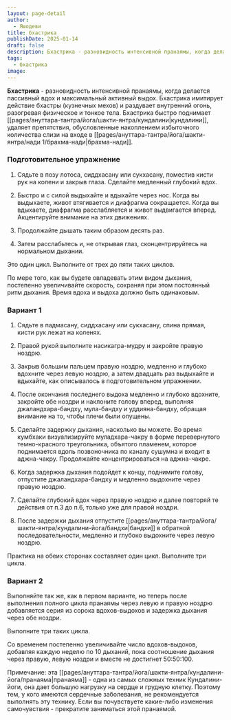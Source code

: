 ```yaml
---
layout: page-detail
author:
  - Яшодеви
title: бхастрика
publishDate: 2025-01-14
draft: false
description: Бхастрика - разновидность интенсивной пранаямы, когда делается пассивный вдох и максимальный активный выдох. Бхастрика имитирует действие бхастры (кузнечных мехов) и раздувает внутренний огонь, разогревая физическое и тонкое тела.
tags:
  - бхастрика
image:
---
```

**Бхастрика** - разновидность интенсивной пранаямы, когда делается пассивный вдох и максимальный активный выдох. Бхастрика имитирует действие бхастры (кузнечных мехов) и раздувает внутренний огонь, разогревая физическое и тонкое тела. Бхастрика быстро поднимает [[pages/ануттара-тантра/йога/шакти-янтра/кундалини|кундалини]], удаляет препятствия, обусловленные накоплением избыточного количества слизи на входе в [[pages/ануттара-тантра/йога/шакти-янтра/нади 1/брахма-нади|брахма-нади]].
### Подготовительное упражнение 

1. Сядьте в позу лотоса, сиддхасану или сукхасану, поместив кисти рук на колени и закрыв глаза. Сделайте медленный глубокий вдох. 

2. Быстро и с силой выдыхайте и вдыхайте через нос. Когда вы выдыхаете, живот втягивается и диафрагма сокращается. Когда вы вдыхаете, диафрагма расслабляется и живот выдвигается вперед. Акцентируйте внимание на этих движениях. 

3. Продолжайте дышать таким образом десять раз. 

4. Затем расслабьтесь и, не открывая глаз, сконцентрируйтесь на нормальном дыхании. 

Это один цикл. Выполните от трех до пяти таких циклов. 

По мере того, как вы будете овладевать этим видом дыхания, постепенно увеличивайте скорость, сохраняя при этом постоянный ритм дыхания. Время вдоха и выдоха должно быть одинаковым. 

### Вариант 1 

1. Сядьте в падмасану, сиддхасану или сукхасану, спина прямая, кисти рук лежат на коленях. 

2. Правой рукой выполните насикагра-мудру и закройте правую ноздрю. 

3. Закрыв большим пальцем правую ноздрю, медленно и глубоко вдохните через левую ноздрю, а затем двадцать раз выдыхайте и вдыхайте, как описывалось в подготовительном упражнении. 

4. После окончания последнего выдоха медленно и глубоко вдохните, закройте обе ноздри и наклоните голову вперед, выполняя джаландхара-бандху, мула-бандху и уддияна-бандху, обращая внимание на то, чтобы плечи были опущены. 

5. Сделайте задержку дыхания, насколько вы можете. Во время кумбхаки визуализируйте муладхара-чакру в форме перевернутого темно-красного треугольника, объятого пламенем, которое поднимается вдоль позвоночника по каналу сушумна и входит в аджна-чакру. Продолжайте концентрироваться на аджна-чакре. 

6. Когда задержка дыхания подойдет к концу, поднимите голову, отпустите джаландхара-бандху и медленно выдохните через правую ноздрю. 

7. Сделайте глубокий вдох через правую ноздрю и далее повторяй те действия от п.3 до п.6, только уже для правой ноздри. 

8. После задержки дыхания отпустите [[pages/ануттара-тантра/йога/шакти-янтра/кундалини-йога/бандхи|бандхи]] в обратной последовательности, медленно и глубоко выдохните через левую ноздрю. 

Практика на обеих сторонах составляет один цикл. Выполните три цикла. 

### Вариант 2 

Выполняйте так же, как в первом варианте, но теперь после выполнения полного цикла пранаямы через левую и правую ноздрю добавляется серия из сорока вдохов-выдохов и задержка дыхания через обе ноздри. 

Выполните три таких цикла. 

Со временем постепенно увеличивайте число вдохов-выдохов, добавляя каждую неделю по 10 дыханий, пока соотношение дыхания через правую, левую ноздри и вместе не достигнет 50:50:100. 

Примечание: эта [[pages/ануттара-тантра/йога/шакти-янтра/кундалини-йога/пранаяма|пранаяма]] - одна из самых сложных техник Кундалини-йоги, она дает большую нагрузку на сердце и грудную клетку. Поэтому тем, у кого имеются сердечные заболевания, не рекомендуется выполнять эту технику. Если вы почувствуете какие-либо изменения самочувствия - прекратите заниматься этой пранаямой.